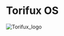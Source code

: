 # Torifux OS

![Torifux_logo](https://github.com/DavidG4p/Torifux/assets/169712177/9030d7dc-4ed3-4c0b-bda0-71ac70950df3)
